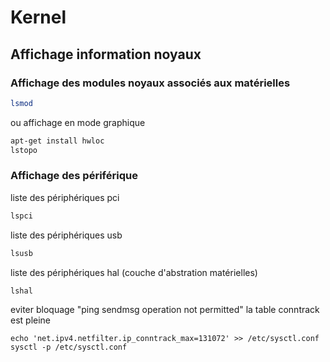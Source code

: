 # Kernel

## Affichage information noyaux

### Affichage des modules noyaux associés aux matérielles
```bash
lsmod
```
ou affichage en mode graphique
```bash
apt-get install hwloc
lstopo
```

### Affichage des périférique
liste des périphériques pci
```bash
lspci
```
liste des périphériques usb
```bash
lsusb
```

liste des périphériques hal (couche d'abstration matérielles)
```bash
lshal
```

eviter bloquage "ping sendmsg operation not permitted"
la table conntrack est pleine
```
echo 'net.ipv4.netfilter.ip_conntrack_max=131072' >> /etc/sysctl.conf
sysctl -p /etc/sysctl.conf
```